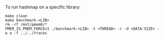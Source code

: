 To run hashmap on a specific library:

```
make clean
make benchmark-<LIB>
rm -rf /mnt/pmem0/*
PMEM_IS_PMEM_FORCE=1 ./benchmark-<LIB> -t <THREAD> -r -d <DATA-SIZE> -w a -f ../../traces
```
